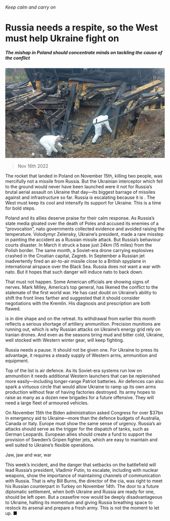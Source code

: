 ###### Keep calm and carry on

# Russia needs a respite, so the West must help Ukraine fight on 

##### The mishap in Poland should concentrate minds on tackling the cause of the conflict 

![image](images/20221119_LDP502.jpg) 

> Nov 16th 2022 

The rocket that landed in Poland on November 15th, killing two people, was mercifully not a missile from Russia. But the Ukrainian interceptor which fell to the ground would never have been launched were it not for Russia’s brutal aerial assault on Ukraine that day—its biggest barrage of missiles against  and infrastructure so far. Russia is escalating because it is . The West must keep its cool and intensify its support for Ukraine. This is a time for bold steps.

Poland and its allies deserve praise for their calm response. As Russia’s state media gloated over the death of Poles and accused its enemies of a “provocation”, nato governments collected evidence and avoided raising the temperature. Volodymyr Zelensky, Ukraine’s president, made a rare misstep in painting the accident as a Russian missile attack. But Russia’s behaviour courts disaster. In March it struck a base just 24km (15 miles) from the Polish border. The same month, a Soviet-era drone carrying explosives crashed in the Croatian capital, Zagreb. In September a Russian jet inadvertently fired an air-to-air missile close to a British spyplane in international airspace over the Black Sea. Russia does not want a war with nato. But it hopes that such danger will induce nato to back down.

That must not happen. Some American officials are showing signs of nerves. Mark Milley, America’s top general, has likened the conflict to the stalemate of the first world war. He has cast doubt on Ukraine’s ability to shift the front lines farther and suggested that it should consider negotiations with the Kremlin. His diagnosis and prescription are both flawed.

 is in dire shape and on the retreat. Its withdrawal from  earlier this month reflects a serious shortage of artillery ammunition. Precision munitions are running out, which is why Russian attacks on Ukraine’s energy grid rely on Iranian drones. And even as the seasons bring mud and bitter cold, Ukraine, well stocked with Western winter gear, will keep fighting. 

Russia needs a pause. It should not be given one. For Ukraine to press its advantage, it requires a steady supply of Western arms, ammunition and equipment.

Top of the list is air defence. As its Soviet-era systems run low on ammunition it needs additional Western launchers that can be replenished more easily—including longer-range Patriot batteries. Air defences can also spark a virtuous circle that would allow Ukraine to ramp up its own arms production without fear of having factories destroyed. Its army hopes to raise as many as a dozen new brigades for a future offensive. They will need a large fleet of armoured vehicles.

On November 15th the Biden administration asked Congress for over $37bn in emergency aid to Ukraine—more than the defence budgets of Australia, Canada or Italy. Europe must show the same sense of urgency. Russia’s air attacks should serve as the trigger for the dispatch of tanks, such as German Leopards. European allies should create a fund to support the provision of Sweden’s Gripen fighter jets, which are easy to maintain and well suited to Ukraine’s flexible operations. 

Jaw, jaw and war, war

This week’s incident, and the danger that setbacks on the battlefield will lead Russia’s president, Vladimir Putin, to escalate, including with nuclear weapons, show the importance of maintaining channels of communication with Russia. That is why Bill Burns, the director of the cia, was right to meet his Russian counterpart in Turkey on November 14th. The door to a future diplomatic settlement, when both Ukraine and Russia are ready for one, should be left open. But a ceasefire now would be deeply disadvantageous to Ukraine, halting its momentum and giving Russia breathing space to restock its arsenal and prepare a fresh army. This is not the moment to let up. ■


